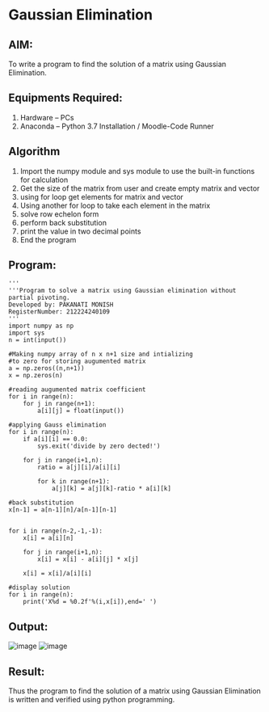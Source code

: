 # Gaussian Elimination

## AIM:
To write a program to find the solution of a matrix using Gaussian Elimination.

## Equipments Required:
1. Hardware – PCs
2. Anaconda – Python 3.7 Installation / Moodle-Code Runner

## Algorithm
1. Import the numpy module and sys module to use the built-in functions for calculation
2. Get the size of the matrix from user and create empty matrix and vector
3. using for loop get elements for matrix and vector
4. Using another for loop to take each element in the matrix
5. solve row echelon form
6. perform back substitution
7. print the value in two decimal points
8. End the program
## Program:
```
'''
'''Program to solve a matrix using Gaussian elimination without partial pivoting.
Developed by: PAKANATI MONISH
RegisterNumber: 212224240109
'''
import numpy as np
import sys
n = int(input())

#Making numpy array of n x n+1 size and intializing
#to zero for storing augumented matrix
a = np.zeros((n,n+1))
x = np.zeros(n)

#reading augumented matrix coefficient
for i in range(n):
    for j in range(n+1):
        a[i][j] = float(input())

#applying Gauss elimination 
for i in range(n):
    if a[i][i] == 0.0:
        sys.exit('divide by zero dected!')
        
    for j in range(i+1,n):
        ratio = a[j][i]/a[i][i]
        
        for k in range(n+1):
            a[j][k] = a[j][k]-ratio * a[i][k]
            
#back substitution
x[n-1] = a[n-1][n]/a[n-1][n-1]


for i in range(n-2,-1,-1):
    x[i] = a[i][n]
    
    for j in range(i+1,n):
        x[i] = x[i] - a[i][j] * x[j]
        
    x[i] = x[i]/a[i][i]
    
#display solution
for i in range(n):
    print('X%d = %0.2f'%(i,x[i]),end=' ')

```
## Output:
![image](https://github.com/user-attachments/assets/623c921b-0e95-4dfc-83f6-3feeeaa0acbd)
![image](https://github.com/user-attachments/assets/baaf2858-e606-4ada-a239-5246a9c409e9)


## Result:
Thus the program to find the solution of a matrix using Gaussian Elimination is written and verified using python programming.

